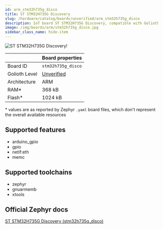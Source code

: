 ```yaml
---
id: arm_stm32h735g_disco
title: ST STM32H735G Discovery
slug: /hardware/catalog/boards/unverified/arm_stm32h735g_disco
description: IoT board ST STM32H735G Discovery, compatible with Golioth at unverified level.
image: /img/boards/arm/stm32h735g_disco.jpg
sidebar_class_name: hide-item
---
```


[//]: # (This is an auto-generated file, do not edit! Changes to it will be lost upon re-generation)

![ST STM32H735G Discovery!](/img/boards/arm/stm32h735g_disco.jpg "ST STM32H735G Discovery")

|                | Board properties     |
| -------------  | -------------------- |
| Board ID       | `stm32h735g_disco` |
| Golioth Level  | [Unverified](/hardware#unverified-boards) |
| Architecture   | ARM |
| RAM*           | 368 kB |
| Flash*         | 1024 kB |

\* values are as reported by Zephyr `.yaml` board files, which don't represent the overall available resources



## Supported features

* arduino_gpio
* gpio
* netif:eth
* memc

## Supported toolchains

* zephyr
* gnuarmemb
* xtools

## Official Zephyr docs

[ST STM32H735G Discovery (stm32h735g_disco)](https://docs.zephyrproject.org/latest/boards/arm/stm32h735g_disco/doc/index.html)
